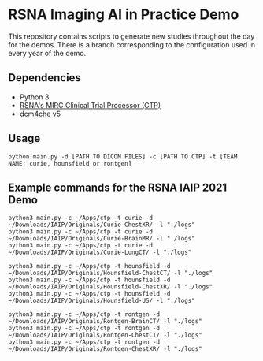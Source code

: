 # RSNA Imaging AI in Practice Demo
This repository contains scripts to generate new studies throughout the day for the demos. There is a branch corresponding to the configuration used in every year of the demo.

## Dependencies
* Python 3
* [RSNA's MIRC Clinical Trial Processor (CTP)](https://mircwiki.rsna.org/index.php?title=MIRC_CTP)
* [dcm4che v5](https://sourceforge.net/projects/dcm4che/files/dcm4che3/)

## Usage
```python main.py -d [PATH TO DICOM FILES] -c [PATH TO CTP] -t [TEAM NAME: curie, hounsfield or rontgen]```

## Example commands for the RSNA IAIP 2021 Demo
```buildoutcfg
python3 main.py -c ~/Apps/ctp -t curie -d ~/Downloads/IAIP/Originals/Curie-ChestXR/ -l "./logs"
python3 main.py -c ~/Apps/ctp -t curie -d ~/Downloads/IAIP/Originals/Curie-BrainMR/ -l "./logs"
python3 main.py -c ~/Apps/ctp -t curie -d ~/Downloads/IAIP/Originals/Curie-LungCT/ -l "./logs"

python3 main.py -c ~/Apps/ctp -t hounsfield -d ~/Downloads/IAIP/Originals/Hounsfield-ChestCT/ -l "./logs"
python3 main.py -c ~/Apps/ctp -t hounsfield -d ~/Downloads/IAIP/Originals/Hounsfield-ChestXR/ -l "./logs"
python3 main.py -c ~/Apps/ctp -t hounsfield -d ~/Downloads/IAIP/Originals/Hounsfield-US/ -l "./logs"

python3 main.py -c ~/Apps/ctp -t rontgen -d ~/Downloads/IAIP/Originals/Rontgen-BrainCT/ -l "./logs"
python3 main.py -c ~/Apps/ctp -t rontgen -d ~/Downloads/IAIP/Originals/Rontgen-ChestCT/ -l "./logs"
python3 main.py -c ~/Apps/ctp -t rontgen -d ~/Downloads/IAIP/Originals/Rontgen-ChestXR/ -l "./logs"
```
